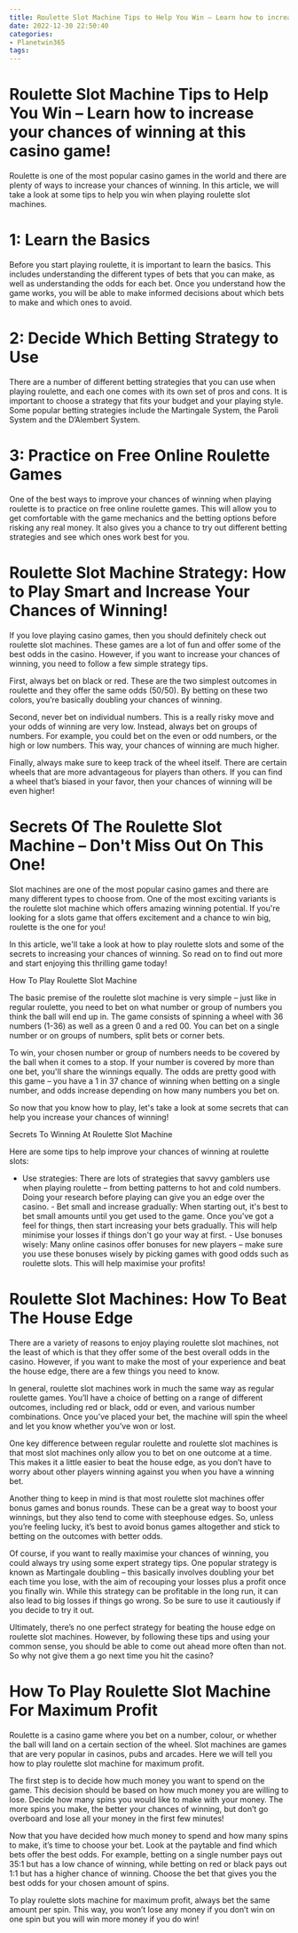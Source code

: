 ```yaml
---
title: Roulette Slot Machine Tips to Help You Win – Learn how to increase your chances of winning at this casino game!
date: 2022-12-30 22:50:40
categories:
- Planetwin365
tags:
---
```



#  Roulette Slot Machine Tips to Help You Win – Learn how to increase your chances of winning at this casino game!

Roulette is one of the most popular casino games in the world and there are plenty of ways to increase your chances of winning. In this article, we will take a look at some tips to help you win when playing roulette slot machines.

# 1: Learn the Basics

Before you start playing roulette, it is important to learn the basics. This includes understanding the different types of bets that you can make, as well as understanding the odds for each bet. Once you understand how the game works, you will be able to make informed decisions about which bets to make and which ones to avoid.

# 2: Decide Which Betting Strategy to Use

There are a number of different betting strategies that you can use when playing roulette, and each one comes with its own set of pros and cons. It is important to choose a strategy that fits your budget and your playing style. Some popular betting strategies include the Martingale System, the Paroli System and the D’Alembert System.

# 3: Practice on Free Online Roulette Games

One of the best ways to improve your chances of winning when playing roulette is to practice on free online roulette games. This will allow you to get comfortable with the game mechanics and the betting options before risking any real money. It also gives you a chance to try out different betting strategies and see which ones work best for you.

#  Roulette Slot Machine Strategy: How to Play Smart and Increase Your Chances of Winning!

If you love playing casino games, then you should definitely check out roulette slot machines. These games are a lot of fun and offer some of the best odds in the casino. However, if you want to increase your chances of winning, you need to follow a few simple strategy tips.

First, always bet on black or red. These are the two simplest outcomes in roulette and they offer the same odds (50/50). By betting on these two colors, you’re basically doubling your chances of winning.

Second, never bet on individual numbers. This is a really risky move and your odds of winning are very low. Instead, always bet on groups of numbers. For example, you could bet on the even or odd numbers, or the high or low numbers. This way, your chances of winning are much higher.

Finally, always make sure to keep track of the wheel itself. There are certain wheels that are more advantageous for players than others. If you can find a wheel that’s biased in your favor, then your chances of winning will be even higher!

#  Secrets Of The Roulette Slot Machine – Don't Miss Out On This One! 

Slot machines are one of the most popular casino games and there are many different types to choose from. One of the most exciting variants is the roulette slot machine which offers amazing winning potential. If you're looking for a slots game that offers excitement and a chance to win big, roulette is the one for you!

In this article, we'll take a look at how to play roulette slots and some of the secrets to increasing your chances of winning. So read on to find out more and start enjoying this thrilling game today!

How To Play Roulette Slot Machine

The basic premise of the roulette slot machine is very simple – just like in regular roulette, you need to bet on what number or group of numbers you think the ball will end up in. The game consists of spinning a wheel with 36 numbers (1-36) as well as a green 0 and a red 00. You can bet on a single number or on groups of numbers, split bets or corner bets.

To win, your chosen number or group of numbers needs to be covered by the ball when it comes to a stop. If your number is covered by more than one bet, you'll share the winnings equally. The odds are pretty good with this game – you have a 1 in 37 chance of winning when betting on a single number, and odds increase depending on how many numbers you bet on.

So now that you know how to play, let's take a look at some secrets that can help you increase your chances of winning!

Secrets To Winning At Roulette Slot Machine

Here are some tips to help improve your chances of winning at roulette slots: 

- Use strategies: There are lots of strategies that savvy gamblers use when playing roulette – from betting patterns to hot and cold numbers. Doing your research before playing can give you an edge over the casino.   - Bet small and increase gradually: When starting out, it's best to bet small amounts until you get used to the game. Once you've got a feel for things, then start increasing your bets gradually. This will help minimise your losses if things don't go your way at first.   - Use bonuses wisely: Many online casinos offer bonuses for new players – make sure you use these bonuses wisely by picking games with good odds such as roulette slots. This will help maximise your profits!

#  Roulette Slot Machines: How To Beat The House Edge 

There are a variety of reasons to enjoy playing roulette slot machines, not the least of which is that they offer some of the best overall odds in the casino. However, if you want to make the most of your experience and beat the house edge, there are a few things you need to know.

In general, roulette slot machines work in much the same way as regular roulette games. You’ll have a choice of betting on a range of different outcomes, including red or black, odd or even, and various number combinations. Once you’ve placed your bet, the machine will spin the wheel and let you know whether you’ve won or lost.

One key difference between regular roulette and roulette slot machines is that most slot machines only allow you to bet on one outcome at a time. This makes it a little easier to beat the house edge, as you don’t have to worry about other players winning against you when you have a winning bet.

Another thing to keep in mind is that most roulette slot machines offer bonus games and bonus rounds. These can be a great way to boost your winnings, but they also tend to come with steephouse edges. So, unless you’re feeling lucky, it’s best to avoid bonus games altogether and stick to betting on the outcomes with better odds.

Of course, if you want to really maximise your chances of winning, you could always try using some expert strategy tips. One popular strategy is known as Martingale doubling – this basically involves doubling your bet each time you lose, with the aim of recouping your losses plus a profit once you finally win. While this strategy can be profitable in the long run, it can also lead to big losses if things go wrong. So be sure to use it cautiously if you decide to try it out.

Ultimately, there’s no one perfect strategy for beating the house edge on roulette slot machines. However, by following these tips and using your common sense, you should be able to come out ahead more often than not. So why not give them a go next time you hit the casino?

#  How To Play Roulette Slot Machine For Maximum Profit

Roulette is a casino game where you bet on a number, colour, or whether the ball will land on a certain section of the wheel. Slot machines are games that are very popular in casinos, pubs and arcades. Here we will tell you how to play roulette slot machine for maximum profit.

The first step is to decide how much money you want to spend on the game. This decision should be based on how much money you are willing to lose. Decide how many spins you would like to make with your money. The more spins you make, the better your chances of winning, but don’t go overboard and lose all your money in the first few minutes!

Now that you have decided how much money to spend and how many spins to make, it’s time to choose your bet. Look at the paytable and find which bets offer the best odds. For example, betting on a single number pays out 35:1 but has a low chance of winning, while betting on red or black pays out 1:1 but has a higher chance of winning. Choose the bet that gives you the best odds for your chosen amount of spins.

To play roulette slots machine for maximum profit, always bet the same amount per spin. This way, you won’t lose any money if you don’t win on one spin but you will win more money if you do win!
